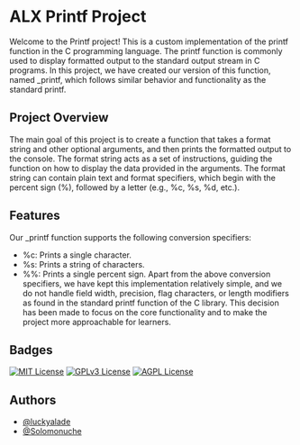 
# ALX Printf Project 

Welcome to the Printf project! This is a custom implementation of the printf function in the C programming language. The printf function is commonly used to display formatted output to the standard output stream in C programs. In this project, we have created our version of this function, named _printf, which follows similar behavior and functionality as the standard printf.


## Project Overview

The main goal of this project is to create a function that takes a format string and other optional arguments, and then prints the formatted output to the console. The format string acts as a set of instructions, guiding the function on how to display the data provided in the arguments. The format string can contain plain text and format specifiers, which begin with the percent sign (%), followed by a letter (e.g., %c, %s, %d, etc.).
## Features
Our _printf function supports the following conversion specifiers:

- %c: Prints a single character.
- %s: Prints a string of characters.
- %%: Prints a single percent sign.
Apart from the above conversion specifiers, we have kept this implementation relatively simple, and we do not handle field width, precision, flag characters, or length modifiers as found in the standard printf function of the C library. This decision has been made to focus on the core functionality and to make the project more approachable for learners.
## Badges


[![MIT License](https://img.shields.io/badge/License-MIT-green.svg)](https://choosealicense.com/licenses/mit/)
[![GPLv3 License](https://img.shields.io/badge/License-GPL%20v3-yellow.svg)](https://opensource.org/licenses/)
[![AGPL License](https://img.shields.io/badge/license-AGPL-blue.svg)](http://www.gnu.org/licenses/agpl-3.0)


## Authors

- [@luckyalade](https://www.github.com/luckyalade)
- [@Solomonuche](https://www.github.com/Solomonuche)


